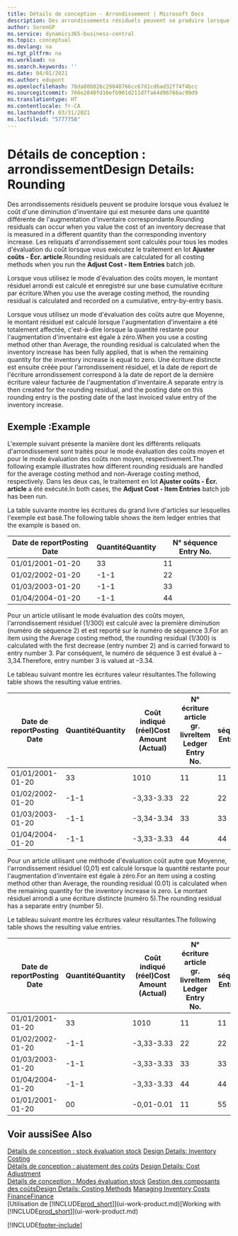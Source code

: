 ```yaml
---
title: Détails de conception - Arrondissement | Microsoft Docs
description: Des arrondissements résiduels peuvent se produire lorsque vous évaluez le coût d'une diminution d'inventaire qui est mesurée dans une quantité différente de l'augmentation d'inventaire correspondante. Les reliquats d'arrondissement sont calculés pour tous les modes d'évaluation du coût lorsque vous exécutez le traitement en lot **Ajuster coûts - Écr. article**.
author: SorenGP
ms.service: dynamics365-business-central
ms.topic: conceptual
ms.devlang: na
ms.tgt_pltfrm: na
ms.workload: na
ms.search.keywords: ''
ms.date: 04/01/2021
ms.author: edupont
ms.openlocfilehash: 78da80b026c29040766cc67d1cd6ad32f74f4bcc
ms.sourcegitcommit: 766e2840fd16efb901d211d7fa64d96766ac99d9
ms.translationtype: HT
ms.contentlocale: fr-CA
ms.lasthandoff: 03/31/2021
ms.locfileid: "5777758"
---
```

# <a name="design-details-rounding"></a><span data-ttu-id="f03f3-104">Détails de conception : arrondissement</span><span class="sxs-lookup"><span data-stu-id="f03f3-104">Design Details: Rounding</span></span>
<span data-ttu-id="f03f3-105">Des arrondissements résiduels peuvent se produire lorsque vous évaluez le coût d'une diminution d'inventaire qui est mesurée dans une quantité différente de l'augmentation d'inventaire correspondante.</span><span class="sxs-lookup"><span data-stu-id="f03f3-105">Rounding residuals can occur when you value the cost of an inventory decrease that is measured in a different quantity than the corresponding inventory increase.</span></span> <span data-ttu-id="f03f3-106">Les reliquats d'arrondissement sont calculés pour tous les modes d'évaluation du coût lorsque vous exécutez le traitement en lot **Ajuster coûts - Écr. article**.</span><span class="sxs-lookup"><span data-stu-id="f03f3-106">Rounding residuals are calculated for all costing methods when you run the **Adjust Cost - Item Entries** batch job.</span></span>  

 <span data-ttu-id="f03f3-107">Lorsque vous utilisez le mode d'évaluation des coûts moyen, le montant résiduel arrondi est calculé et enregistré sur une base cumulative écriture par écriture.</span><span class="sxs-lookup"><span data-stu-id="f03f3-107">When you use the average costing method, the rounding residual is calculated and recorded on a cumulative, entry-by-entry basis.</span></span>  

 <span data-ttu-id="f03f3-108">Lorsque vous utilisez un mode d'évaluation des coûts autre que Moyenne, le montant résiduel est calculé lorsque l'augmentation d'inventaire a été totalement affectée, c'est-à-dire lorsque la quantité restante pour l'augmentation d'inventaire est égale à zéro.</span><span class="sxs-lookup"><span data-stu-id="f03f3-108">When you use a costing method other than Average, the rounding residual is calculated when the inventory increase has been fully applied, that is when the remaining quantity for the inventory increase is equal to zero.</span></span> <span data-ttu-id="f03f3-109">Une écriture distincte est ensuite créée pour l'arrondissement résiduel, et la date de report de l'écriture arrondissement correspond à la date de report de la dernière écriture valeur facturée de l'augmentation d'inventaire.</span><span class="sxs-lookup"><span data-stu-id="f03f3-109">A separate entry is then created for the rounding residual, and the posting date on this rounding entry is the posting date of the last invoiced value entry of the inventory increase.</span></span>  

## <a name="example"></a><span data-ttu-id="f03f3-110">Exemple :</span><span class="sxs-lookup"><span data-stu-id="f03f3-110">Example</span></span>  
 <span data-ttu-id="f03f3-111">L'exemple suivant présente la manière dont les différents reliquats d'arrondissement sont traités pour le mode évaluation des coûts moyen et pour le mode évaluation des coûts non moyen, respectivement.</span><span class="sxs-lookup"><span data-stu-id="f03f3-111">The following example illustrates how different rounding residuals are handled for the average costing method and non-Average costing method, respectively.</span></span> <span data-ttu-id="f03f3-112">Dans les deux cas, le traitement en lot **Ajuster coûts - Écr. article** a été exécuté.</span><span class="sxs-lookup"><span data-stu-id="f03f3-112">In both cases, the **Adjust Cost - Item Entries** batch job has been run.</span></span>  

 <span data-ttu-id="f03f3-113">La table suivante montre les écritures du grand livre d'articles sur lesquelles l'exemple est basé.</span><span class="sxs-lookup"><span data-stu-id="f03f3-113">The following table shows the item ledger entries that the example is based on.</span></span>  

|<span data-ttu-id="f03f3-114">Date de report</span><span class="sxs-lookup"><span data-stu-id="f03f3-114">Posting Date</span></span>|<span data-ttu-id="f03f3-115">Quantité</span><span class="sxs-lookup"><span data-stu-id="f03f3-115">Quantity</span></span>|<span data-ttu-id="f03f3-116">N° séquence </span><span class="sxs-lookup"><span data-stu-id="f03f3-116">Entry No.</span></span>|  
|------------------|--------------|---------------|  
|<span data-ttu-id="f03f3-117">01/01/20</span><span class="sxs-lookup"><span data-stu-id="f03f3-117">01-01-20</span></span>|<span data-ttu-id="f03f3-118">3</span><span class="sxs-lookup"><span data-stu-id="f03f3-118">3</span></span>|<span data-ttu-id="f03f3-119">1</span><span class="sxs-lookup"><span data-stu-id="f03f3-119">1</span></span>|  
|<span data-ttu-id="f03f3-120">01/02/20</span><span class="sxs-lookup"><span data-stu-id="f03f3-120">02-01-20</span></span>|<span data-ttu-id="f03f3-121">-1</span><span class="sxs-lookup"><span data-stu-id="f03f3-121">-1</span></span>|<span data-ttu-id="f03f3-122">2</span><span class="sxs-lookup"><span data-stu-id="f03f3-122">2</span></span>|  
|<span data-ttu-id="f03f3-123">01/03/20</span><span class="sxs-lookup"><span data-stu-id="f03f3-123">03-01-20</span></span>|<span data-ttu-id="f03f3-124">-1</span><span class="sxs-lookup"><span data-stu-id="f03f3-124">-1</span></span>|<span data-ttu-id="f03f3-125">3</span><span class="sxs-lookup"><span data-stu-id="f03f3-125">3</span></span>|  
|<span data-ttu-id="f03f3-126">01/04/20</span><span class="sxs-lookup"><span data-stu-id="f03f3-126">04-01-20</span></span>|<span data-ttu-id="f03f3-127">-1</span><span class="sxs-lookup"><span data-stu-id="f03f3-127">-1</span></span>|<span data-ttu-id="f03f3-128">4</span><span class="sxs-lookup"><span data-stu-id="f03f3-128">4</span></span>|  

 <span data-ttu-id="f03f3-129">Pour un article utilisant le mode évaluation des coûts moyen, l'arrondissement résiduel (1/300) est calculé avec la première diminution (numéro de séquence 2) et est reporté sur le numéro de séquence 3.</span><span class="sxs-lookup"><span data-stu-id="f03f3-129">For an item using the Average costing method, the rounding residual (1/300) is calculated with the first decrease (entry number 2) and is carried forward to entry number 3.</span></span> <span data-ttu-id="f03f3-130">Par conséquent, le numéro de séquence 3 est évalué à –3,34.</span><span class="sxs-lookup"><span data-stu-id="f03f3-130">Therefore, entry number 3 is valued at –3.34.</span></span>  

 <span data-ttu-id="f03f3-131">Le tableau suivant montre les écritures valeur résultantes.</span><span class="sxs-lookup"><span data-stu-id="f03f3-131">The following table shows the resulting value entries.</span></span>  

|<span data-ttu-id="f03f3-132">Date de report</span><span class="sxs-lookup"><span data-stu-id="f03f3-132">Posting Date</span></span>|<span data-ttu-id="f03f3-133">Quantité</span><span class="sxs-lookup"><span data-stu-id="f03f3-133">Quantity</span></span>|<span data-ttu-id="f03f3-134">Coût indiqué (réel)</span><span class="sxs-lookup"><span data-stu-id="f03f3-134">Cost Amount (Actual)</span></span>|<span data-ttu-id="f03f3-135">N° écriture article gr. livre</span><span class="sxs-lookup"><span data-stu-id="f03f3-135">Item Ledger Entry No.</span></span>|<span data-ttu-id="f03f3-136">N° séquence </span><span class="sxs-lookup"><span data-stu-id="f03f3-136">Entry No.</span></span>|  
|------------------|--------------|----------------------------|---------------------------|---------------|  
|<span data-ttu-id="f03f3-137">01/01/20</span><span class="sxs-lookup"><span data-stu-id="f03f3-137">01-01-20</span></span>|<span data-ttu-id="f03f3-138">3</span><span class="sxs-lookup"><span data-stu-id="f03f3-138">3</span></span>|<span data-ttu-id="f03f3-139">10</span><span class="sxs-lookup"><span data-stu-id="f03f3-139">10</span></span>|<span data-ttu-id="f03f3-140">1</span><span class="sxs-lookup"><span data-stu-id="f03f3-140">1</span></span>|<span data-ttu-id="f03f3-141">1</span><span class="sxs-lookup"><span data-stu-id="f03f3-141">1</span></span>|  
|<span data-ttu-id="f03f3-142">01/02/20</span><span class="sxs-lookup"><span data-stu-id="f03f3-142">02-01-20</span></span>|<span data-ttu-id="f03f3-143">-1</span><span class="sxs-lookup"><span data-stu-id="f03f3-143">-1</span></span>|<span data-ttu-id="f03f3-144">-3,33</span><span class="sxs-lookup"><span data-stu-id="f03f3-144">-3.33</span></span>|<span data-ttu-id="f03f3-145">2</span><span class="sxs-lookup"><span data-stu-id="f03f3-145">2</span></span>|<span data-ttu-id="f03f3-146">2</span><span class="sxs-lookup"><span data-stu-id="f03f3-146">2</span></span>|  
|<span data-ttu-id="f03f3-147">01/03/20</span><span class="sxs-lookup"><span data-stu-id="f03f3-147">03-01-20</span></span>|<span data-ttu-id="f03f3-148">-1</span><span class="sxs-lookup"><span data-stu-id="f03f3-148">-1</span></span>|<span data-ttu-id="f03f3-149">-3,34</span><span class="sxs-lookup"><span data-stu-id="f03f3-149">-3.34</span></span>|<span data-ttu-id="f03f3-150">3</span><span class="sxs-lookup"><span data-stu-id="f03f3-150">3</span></span>|<span data-ttu-id="f03f3-151">3</span><span class="sxs-lookup"><span data-stu-id="f03f3-151">3</span></span>|  
|<span data-ttu-id="f03f3-152">01/04/20</span><span class="sxs-lookup"><span data-stu-id="f03f3-152">04-01-20</span></span>|<span data-ttu-id="f03f3-153">-1</span><span class="sxs-lookup"><span data-stu-id="f03f3-153">-1</span></span>|<span data-ttu-id="f03f3-154">-3,33</span><span class="sxs-lookup"><span data-stu-id="f03f3-154">-3.33</span></span>|<span data-ttu-id="f03f3-155">4</span><span class="sxs-lookup"><span data-stu-id="f03f3-155">4</span></span>|<span data-ttu-id="f03f3-156">4</span><span class="sxs-lookup"><span data-stu-id="f03f3-156">4</span></span>|  

 <span data-ttu-id="f03f3-157">Pour un article utilisant une méthode d'évaluation coût autre que Moyenne, l'arrondissement résiduel (0,01) est calculé lorsque la quantité restante pour l'augmentation d'inventaire est égale à zéro.</span><span class="sxs-lookup"><span data-stu-id="f03f3-157">For an item using a costing method other than Average, the rounding residual (0.01) is calculated when the remaining quantity for the inventory increase is zero.</span></span> <span data-ttu-id="f03f3-158">Le montant résiduel arrondi a une écriture distincte (numéro 5).</span><span class="sxs-lookup"><span data-stu-id="f03f3-158">The rounding residual has a separate entry (number 5).</span></span>  

 <span data-ttu-id="f03f3-159">Le tableau suivant montre les écritures valeur résultantes.</span><span class="sxs-lookup"><span data-stu-id="f03f3-159">The following table shows the resulting value entries.</span></span>  

|<span data-ttu-id="f03f3-160">Date de report</span><span class="sxs-lookup"><span data-stu-id="f03f3-160">Posting Date</span></span>|<span data-ttu-id="f03f3-161">Quantité</span><span class="sxs-lookup"><span data-stu-id="f03f3-161">Quantity</span></span>|<span data-ttu-id="f03f3-162">Coût indiqué (réel)</span><span class="sxs-lookup"><span data-stu-id="f03f3-162">Cost Amount (Actual)</span></span>|<span data-ttu-id="f03f3-163">N° écriture article gr. livre</span><span class="sxs-lookup"><span data-stu-id="f03f3-163">Item Ledger Entry No.</span></span>|<span data-ttu-id="f03f3-164">N° séquence </span><span class="sxs-lookup"><span data-stu-id="f03f3-164">Entry No.</span></span>|  
|------------------|--------------|----------------------------|---------------------------|---------------|  
|<span data-ttu-id="f03f3-165">01/01/20</span><span class="sxs-lookup"><span data-stu-id="f03f3-165">01-01-20</span></span>|<span data-ttu-id="f03f3-166">3</span><span class="sxs-lookup"><span data-stu-id="f03f3-166">3</span></span>|<span data-ttu-id="f03f3-167">10</span><span class="sxs-lookup"><span data-stu-id="f03f3-167">10</span></span>|<span data-ttu-id="f03f3-168">1</span><span class="sxs-lookup"><span data-stu-id="f03f3-168">1</span></span>|<span data-ttu-id="f03f3-169">1</span><span class="sxs-lookup"><span data-stu-id="f03f3-169">1</span></span>|  
|<span data-ttu-id="f03f3-170">01/02/20</span><span class="sxs-lookup"><span data-stu-id="f03f3-170">02-01-20</span></span>|<span data-ttu-id="f03f3-171">-1</span><span class="sxs-lookup"><span data-stu-id="f03f3-171">-1</span></span>|<span data-ttu-id="f03f3-172">-3,33</span><span class="sxs-lookup"><span data-stu-id="f03f3-172">-3.33</span></span>|<span data-ttu-id="f03f3-173">2</span><span class="sxs-lookup"><span data-stu-id="f03f3-173">2</span></span>|<span data-ttu-id="f03f3-174">2</span><span class="sxs-lookup"><span data-stu-id="f03f3-174">2</span></span>|  
|<span data-ttu-id="f03f3-175">01/03/20</span><span class="sxs-lookup"><span data-stu-id="f03f3-175">03-01-20</span></span>|<span data-ttu-id="f03f3-176">-1</span><span class="sxs-lookup"><span data-stu-id="f03f3-176">-1</span></span>|<span data-ttu-id="f03f3-177">-3,33</span><span class="sxs-lookup"><span data-stu-id="f03f3-177">-3.33</span></span>|<span data-ttu-id="f03f3-178">3</span><span class="sxs-lookup"><span data-stu-id="f03f3-178">3</span></span>|<span data-ttu-id="f03f3-179">3</span><span class="sxs-lookup"><span data-stu-id="f03f3-179">3</span></span>|  
|<span data-ttu-id="f03f3-180">01/04/20</span><span class="sxs-lookup"><span data-stu-id="f03f3-180">04-01-20</span></span>|<span data-ttu-id="f03f3-181">-1</span><span class="sxs-lookup"><span data-stu-id="f03f3-181">-1</span></span>|<span data-ttu-id="f03f3-182">-3,33</span><span class="sxs-lookup"><span data-stu-id="f03f3-182">-3.33</span></span>|<span data-ttu-id="f03f3-183">4</span><span class="sxs-lookup"><span data-stu-id="f03f3-183">4</span></span>|<span data-ttu-id="f03f3-184">4</span><span class="sxs-lookup"><span data-stu-id="f03f3-184">4</span></span>|  
|<span data-ttu-id="f03f3-185">01/01/20</span><span class="sxs-lookup"><span data-stu-id="f03f3-185">01-01-20</span></span>|<span data-ttu-id="f03f3-186">0</span><span class="sxs-lookup"><span data-stu-id="f03f3-186">0</span></span>|<span data-ttu-id="f03f3-187">-0,01</span><span class="sxs-lookup"><span data-stu-id="f03f3-187">-0.01</span></span>|<span data-ttu-id="f03f3-188">1</span><span class="sxs-lookup"><span data-stu-id="f03f3-188">1</span></span>|<span data-ttu-id="f03f3-189">5</span><span class="sxs-lookup"><span data-stu-id="f03f3-189">5</span></span>|  

## <a name="see-also"></a><span data-ttu-id="f03f3-190">Voir aussi</span><span class="sxs-lookup"><span data-stu-id="f03f3-190">See Also</span></span>  
 <span data-ttu-id="f03f3-191">[Détails de conception : stock évaluation stock](design-details-inventory-costing.md) </span><span class="sxs-lookup"><span data-stu-id="f03f3-191">[Design Details: Inventory Costing](design-details-inventory-costing.md) </span></span>  
 <span data-ttu-id="f03f3-192">[Détails de conception : ajustement des coûts](design-details-cost-adjustment.md) </span><span class="sxs-lookup"><span data-stu-id="f03f3-192">[Design Details: Cost Adjustment](design-details-cost-adjustment.md) </span></span>  
 <span data-ttu-id="f03f3-193">[Détails de conception : Modes évaluation stock](design-details-costing-methods.md) [Gestion des composants des coûts](finance-manage-inventory-costs.md)</span><span class="sxs-lookup"><span data-stu-id="f03f3-193">[Design Details: Costing Methods](design-details-costing-methods.md) [Managing Inventory Costs](finance-manage-inventory-costs.md)</span></span>  
 [<span data-ttu-id="f03f3-194">Finance</span><span class="sxs-lookup"><span data-stu-id="f03f3-194">Finance</span></span>](finance.md)  
 <span data-ttu-id="f03f3-195">[Utilisation de [!INCLUDE[prod_short](includes/prod_short.md)]](ui-work-product.md)</span><span class="sxs-lookup"><span data-stu-id="f03f3-195">[Working with [!INCLUDE[prod_short](includes/prod_short.md)]](ui-work-product.md)</span></span>


[!INCLUDE[footer-include](includes/footer-banner.md)]